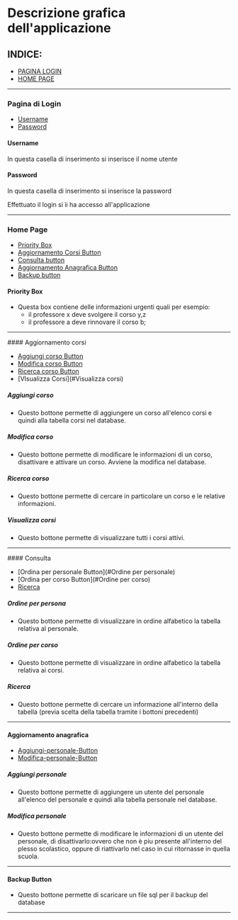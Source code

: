 # Descrizione grafica dell'applicazione

## INDICE:
- [PAGINA LOGIN](#Pagina-di-login)
- [HOME PAGE](#Home-page)
<hr>

### Pagina di Login
- [Username](#Username)
- [Password](#Password)


#### Username
In questa casella di inserimento si inserisce il nome utente 
#### Password
In questa casella di inserimento si inserisce la password

Effettuato il login si ìi ha accesso all'applicazione
<hr>

### Home Page
- [Priority Box](#Priority-Box)
- [Aggiornamento Corsi Button](#Aggiornamento-corsi)
- [Consulta button](#Consulta)
- [Aggiornamento Anagrafica Button](#Aggiornamento-anagrafica)
- [Backup button](#Ottieni-backup)

#### Priority Box
- Questa box contiene delle informazioni urgenti  quali per esempio:
  - il professore x deve svolgere il corso y,z 
  - il professore a deve rinnovare il corso b;
<hr>
#### Aggiornamento corsi

- [Aggiungi corso Button](#Aggiungi-corso)
- [Modifica corso Button](#Modifica-corso)
- [Ricerca corso Button](#Ricerca-corso)
- [VIsualizza Corsi](#Visualizza corsi)


##### Aggiungi corso
- Questo bottone permette di aggiungere un corso all'elenco corsi e quindi alla tabella corsi nel database.

##### Modifica corso
- Questo bottone permette di modificare le informazioni di un corso, disattivare e attivare un corso. Avviene la modifica nel database.

##### Ricerca corso
- Questo bottone permette di cercare in particolare un corso e le relative informazioni.

##### Visualizza corsi
- Questo bottone permette di visualizzare tutti i corsi attivi.
<hr>
#### Consulta

- [Ordina per personale Button](#Ordine per personale)
- [Ordina per corso Button](#Ordine per corso)
- [Ricerca](#Ricerca)


##### Ordine per persona
- Questo bottone permette di visualizzare in ordine alfabetico la tabella relativa al personale.

##### Ordine per corso
- Questo bottone permette di visualizzare in ordine alfabetico la tabella relativa ai corsi.

##### Ricerca
- Questo bottone permette di cercare un informazione all'interno della tabella (previa scelta della tabella tramite i bottoni precedenti)
<hr>

#### Aggiornamento anagrafica

- [Aggiungi-personale-Button](#Aggiungi-personale)  
- [Modifica-personale-Button](#Modifica-personale)

##### Aggiungi personale 
- Questo bottone permette di aggiungere un utente del personale all'elenco del personale e quindi alla tabella personale nel database.

##### Modifica personale
- Questo bottone permette di modificare le informazioni di un utente del personale, di disattivarlo:ovvero che non è piu presente all'interno del plesso scolastico, oppure di riattivarlo nel caso in cui ritornasse in quella scuola.
<hr>

#### Backup Button
- Questo bottone permette di scaricare un file sql per il backup del database

<hr>
